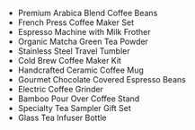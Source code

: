 * Premium Arabica Blend Coffee Beans
* French Press Coffee Maker Set
* Espresso Machine with Milk Frother
* Organic Matcha Green Tea Powder
* Stainless Steel Travel Tumbler
* Cold Brew Coffee Maker Kit
* Handcrafted Ceramic Coffee Mug
* Gourmet Chocolate Covered Espresso Beans
* Electric Coffee Grinder
* Bamboo Pour Over Coffee Stand
* Specialty Tea Sampler Gift Set
* Glass Tea Infuser Bottle